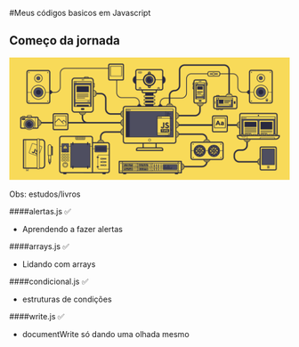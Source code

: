 #Meus códigos basicos em Javascript
## Começo da jornada

![JAVASCRIPT](img/gif.gif)


Obs: estudos/livros

####alertas.js :white_check_mark:
- Aprendendo a fazer alertas

####arrays.js  :white_check_mark:
- Lidando com arrays

####condicional.js  :white_check_mark:
- estruturas de condições 

####write.js  :white_check_mark:
- documentWrite só dando uma olhada mesmo




